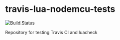 # travis-lua-nodemcu-tests

[![Build Status](https://travis-ci.org/galjonsfigur/travis-lua-nodemcu-tests.svg?branch=master)](https://travis-ci.org/galjonsfigur/travis-lua-nodemcu-tests)

Repository for testing Travis CI and luacheck
